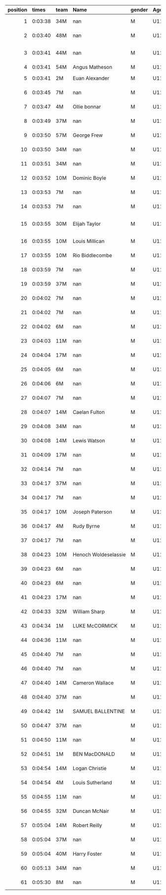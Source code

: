 |   position | times   | team   | Name                 | gender   | AgeCat   |   clubnumber | Club name                  | Website                                |   finishPosition |
|-----------:|:--------|:-------|:---------------------|:---------|:---------|-------------:|:---------------------------|:---------------------------------------|-----------------:|
|          1 | 0:03:38 | 34M    | nan                  | M        | U11      |           34 | Kilbarchan AAC             | https://kilbarchanaac.org.uk/          |                1 |
|          2 | 0:03:40 | 48M    | nan                  | M        | U11      |           48 | Springburn Harriers        | https://www.springburnharriers.co.uk/  |                2 |
|          3 | 0:03:41 | 44M    | nan                  | M        | U11      |           44 | North Ayrshire AAC         | https://naathletics.co.uk/             |                3 |
|          4 | 0:03:41 | 54M    | Angus Matheson       | M        | U11      |           54 | VP-Glasgow                 | https://www.vp-glasgow.com             |                4 |
|          5 | 0:03:41 | 2M     | Euan Alexander       | M        | U11      |            2 | Kilmarnock H&AC            | http://www.kilmarnockharriers.com/     |                5 |
|          6 | 0:03:45 | 7M     | nan                  | M        | U11      |            7 | Giffnock North AC          | https://www.giffnocknorth.co.uk/       |                6 |
|          7 | 0:03:47 | 4M     | Ollie bonnar         | M        | U11      |            4 | Inverclyde AC              | https://www.inverclydeac.org/          |                7 |
|          8 | 0:03:49 | 37M    | nan                  | M        | U11      |           37 | Law & District AAC         | http://www.lawaac.co.uk/               |                8 |
|          9 | 0:03:50 | 57M    | George Frew          | M        | U11      |           57 | Whitemoss AAC              | https://whitemossaac.co.uk/            |                9 |
|         10 | 0:03:50 | 34M    | nan                  | M        | U11      |           34 | Kilbarchan AAC             | https://kilbarchanaac.org.uk/          |               10 |
|         11 | 0:03:51 | 34M    | nan                  | M        | U11      |           34 | Kilbarchan AAC             | https://kilbarchanaac.org.uk/          |               11 |
|         12 | 0:03:52 | 10M    | Dominic Boyle        | M        | U11      |           10 | Shettleston Harriers       | http://shettlestonharriers.org.uk/     |               12 |
|         13 | 0:03:53 | 7M     | nan                  | M        | U11      |            7 | Giffnock North AC          | https://www.giffnocknorth.co.uk/       |               13 |
|         14 | 0:03:53 | 7M     | nan                  | M        | U11      |            7 | Giffnock North AC          | https://www.giffnocknorth.co.uk/       |               14 |
|         15 | 0:03:55 | 30M    | Elijah Taylor        | M        | U11      |           30 | Greenock Glenpark Harriers | https://greenockglenparkharriers.com/  |               15 |
|         16 | 0:03:55 | 10M    | Louis Millican       | M        | U11      |           10 | Shettleston Harriers       | http://shettlestonharriers.org.uk/     |               16 |
|         17 | 0:03:55 | 10M    | Rio Biddlecombe      | M        | U11      |           10 | Shettleston Harriers       | http://shettlestonharriers.org.uk/     |               17 |
|         18 | 0:03:59 | 7M     | nan                  | M        | U11      |            7 | Giffnock North AC          | https://www.giffnocknorth.co.uk/       |               18 |
|         19 | 0:03:59 | 37M    | nan                  | M        | U11      |           37 | Law & District AAC         | http://www.lawaac.co.uk/               |               19 |
|         20 | 0:04:02 | 7M     | nan                  | M        | U11      |            7 | Giffnock North AC          | https://www.giffnocknorth.co.uk/       |               20 |
|         21 | 0:04:02 | 7M     | nan                  | M        | U11      |            7 | Giffnock North AC          | https://www.giffnocknorth.co.uk/       |               21 |
|         22 | 0:04:02 | 6M     | nan                  | M        | U11      |            6 | Cambuslang Harriers        | https://cambuslangharriers.org/        |               22 |
|         23 | 0:04:03 | 11M    | nan                  | M        | U11      |           11 | Airdrie Harriers           | http://airdrieharriers.org/            |               23 |
|         24 | 0:04:04 | 17M    | nan                  | M        | U11      |           17 | Calderglen Harriers        | http://www.calderglenharriers.org.uk/  |               24 |
|         25 | 0:04:05 | 6M     | nan                  | M        | U11      |            6 | Cambuslang Harriers        | https://cambuslangharriers.org/        |               25 |
|         26 | 0:04:06 | 6M     | nan                  | M        | U11      |            6 | Cambuslang Harriers        | https://cambuslangharriers.org/        |               26 |
|         27 | 0:04:07 | 7M     | nan                  | M        | U11      |            7 | Giffnock North AC          | https://www.giffnocknorth.co.uk/       |               27 |
|         28 | 0:04:07 | 14M    | Caelan Fulton        | M        | U11      |           14 | Ayr Seaforth AC            | https://www.ayrseaforth.co.uk/         |               28 |
|         29 | 0:04:08 | 34M    | nan                  | M        | U11      |           34 | Kilbarchan AAC             | https://kilbarchanaac.org.uk/          |               29 |
|         30 | 0:04:08 | 14M    | Lewis Watson         | M        | U11      |           14 | Ayr Seaforth AC            | https://www.ayrseaforth.co.uk/         |               30 |
|         31 | 0:04:09 | 17M    | nan                  | M        | U11      |           17 | Calderglen Harriers        | http://www.calderglenharriers.org.uk/  |               31 |
|         32 | 0:04:14 | 7M     | nan                  | M        | U11      |            7 | Giffnock North AC          | https://www.giffnocknorth.co.uk/       |               32 |
|         33 | 0:04:17 | 37M    | nan                  | M        | U11      |           37 | Law & District AAC         | http://www.lawaac.co.uk/               |               33 |
|         34 | 0:04:17 | 7M     | nan                  | M        | U11      |            7 | Giffnock North AC          | https://www.giffnocknorth.co.uk/       |               34 |
|         35 | 0:04:17 | 10M    | Joseph Paterson      | M        | U11      |           10 | Shettleston Harriers       | http://shettlestonharriers.org.uk/     |               35 |
|         36 | 0:04:17 | 4M     | Rudy Byrne           | M        | U11      |            4 | Inverclyde AC              | https://www.inverclydeac.org/          |               36 |
|         37 | 0:04:17 | 7M     | nan                  | M        | U11      |            7 | Giffnock North AC          | https://www.giffnocknorth.co.uk/       |               37 |
|         38 | 0:04:23 | 10M    | Henoch Woldeselassie | M        | U11      |           10 | Shettleston Harriers       | http://shettlestonharriers.org.uk/     |               38 |
|         39 | 0:04:23 | 6M     | nan                  | M        | U11      |            6 | Cambuslang Harriers        | https://cambuslangharriers.org/        |               39 |
|         40 | 0:04:23 | 6M     | nan                  | M        | U11      |            6 | Cambuslang Harriers        | https://cambuslangharriers.org/        |               40 |
|         41 | 0:04:23 | 17M    | nan                  | M        | U11      |           17 | Calderglen Harriers        | http://www.calderglenharriers.org.uk/  |               41 |
|         42 | 0:04:33 | 32M    | William Sharp        | M        | U11      |           32 | Helensburgh AAC            | https://www.helensburghaac.com/        |               42 |
|         43 | 0:04:34 | 1M     | LUKE McCORMICK       | M        | U11      |            1 | East Kilbride AC           | http://www.ekac.org.uk/                |               43 |
|         44 | 0:04:36 | 11M    | nan                  | M        | U11      |           11 | Airdrie Harriers           | http://airdrieharriers.org/            |               44 |
|         45 | 0:04:40 | 7M     | nan                  | M        | U11      |            7 | Giffnock North AC          | https://www.giffnocknorth.co.uk/       |               45 |
|         46 | 0:04:40 | 7M     | nan                  | M        | U11      |            7 | Giffnock North AC          | https://www.giffnocknorth.co.uk/       |               46 |
|         47 | 0:04:40 | 14M    | Cameron Wallace      | M        | U11      |           14 | Ayr Seaforth AC            | https://www.ayrseaforth.co.uk/         |               47 |
|         48 | 0:04:40 | 37M    | nan                  | M        | U11      |           37 | Law & District AAC         | http://www.lawaac.co.uk/               |               48 |
|         49 | 0:04:42 | 1M     | SAMUEL BALLENTINE    | M        | U11      |            1 | East Kilbride AC           | http://www.ekac.org.uk/                |               49 |
|         50 | 0:04:47 | 37M    | nan                  | M        | U11      |           37 | Law & District AAC         | http://www.lawaac.co.uk/               |               50 |
|         51 | 0:04:50 | 11M    | nan                  | M        | U11      |           11 | Airdrie Harriers           | http://airdrieharriers.org/            |               51 |
|         52 | 0:04:51 | 1M     | BEN MacDONALD        | M        | U11      |            1 | East Kilbride AC           | http://www.ekac.org.uk/                |               52 |
|         53 | 0:04:54 | 14M    | Logan Christie       | M        | U11      |           14 | Ayr Seaforth AC            | https://www.ayrseaforth.co.uk/         |               53 |
|         54 | 0:04:54 | 4M     | Louis Sutherland     | M        | U11      |            4 | Inverclyde AC              | https://www.inverclydeac.org/          |               54 |
|         55 | 0:04:55 | 11M    | nan                  | M        | U11      |           11 | Airdrie Harriers           | http://airdrieharriers.org/            |               55 |
|         56 | 0:04:55 | 32M    | Duncan McNair        | M        | U11      |           32 | Helensburgh AAC            | https://www.helensburghaac.com/        |               56 |
|         57 | 0:05:04 | 14M    | Robert Reilly        | M        | U11      |           14 | Ayr Seaforth AC            | https://www.ayrseaforth.co.uk/         |               57 |
|         58 | 0:05:04 | 37M    | nan                  | M        | U11      |           37 | Law & District AAC         | http://www.lawaac.co.uk/               |               58 |
|         59 | 0:05:04 | 40M    | Harry Foster         | M        | U11      |           40 | Motherwell AC              | https://motherwellac.com/              |               59 |
|         60 | 0:05:13 | 34M    | nan                  | M        | U11      |           34 | Kilbarchan AAC             | https://kilbarchanaac.org.uk/          |               60 |
|         61 | 0:05:30 | 8M     | nan                  | M        | U11      |            8 | Bellahouston Harriers      | http://www.bellahoustonharriers.co.uk/ |               61 |